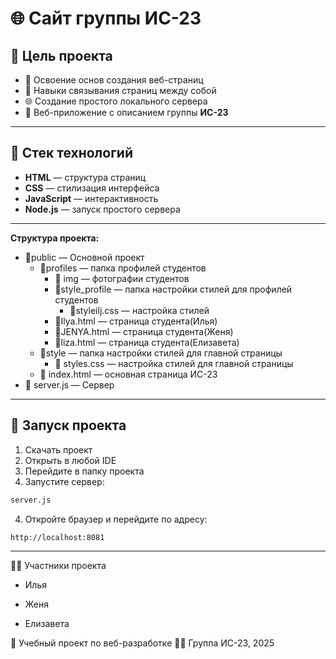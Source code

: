 # 🌐 Сайт группы ИС-23

## 🎯 Цель проекта

- 🧱 Освоение основ создания веб-страниц
- 🔗 Навыки связывания страниц между собой
- 🌐 Создание простого локального сервера
- 👥 Веб-приложение с описанием группы **ИС-23**

---

## 🧰 Стек технологий

- **HTML** — структура страниц
- **CSS** — стилизация интерфейса
- **JavaScript** — интерактивность
- **Node.js** — запуск простого сервера

---
**Структура проекта:**  
- 📁public — Основной проект
  - 📁profiles — папка профилей студентов
    - 📁 img — фотографии студентов
    - 📁style_profile — папка настройки стилей для профилей студентов
      - 📄styleilj.css — настройка стилей 
    - 📄Ilya.html — страница студента(Илья)
    - 📄JENYA.html — страница студента(Женя)
    - 📄liza.html — страница студента(Елизавета)
  - 📁style — папка настройки стилей для главной страницы
    - 📄 styles.css — настройка стилей для главной страницы
  - 📄 index.html — основная страница ИС-23
- 📄 server.js — Сервер
---

## 🚀 Запуск проекта

1. Скачать проект
2. Открыть в любой IDE
3. Перейдите в папку проекта
4. Запустите сервер:

```bash
server.js
```
4. Откройте браузер и перейдите по адресу:
```bash
http://localhost:8081
```
---
👨‍🎓 Участники проекта
- Илья
  
- Женя

-  Елизавета

📘 Учебный проект по веб-разработке
👨‍🏫 Группа ИС-23, 2025
